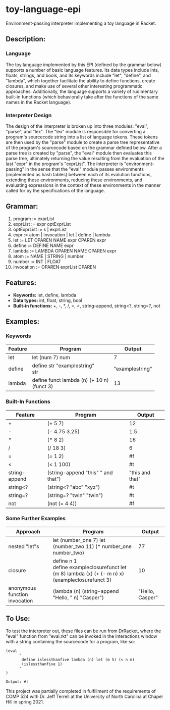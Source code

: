 # toy-language-epi
Environment-passing interpreter implementing a toy language in Racket.

## Description:
### Language
The toy language implemented by this EPI (defined by the grammar below) supports a number of basic language features. Its data types include ints, floats, strings, and bools, and its keywords include "let", "define", and "lambda", which together facilitate the ability to define functions, create closures, and make use of several other interesting programmatic approaches. Additionally, the language supports a variety of rudimentary built-in functions (which behaviorally take after the functions of the same names in the Racket language).

### Interpreter Design
The design of the interpreter is broken up into three modules: "eval", "parse", and "lex". The "lex" module is responsible for converting a program's sourcecode string into a list of language tokens. These tokens are then used by the "parse" module to create a parse tree representative of the program's sourcecode based on the grammar defined below. After a parse tree is created by "parse", the "eval" module then evaluates this parse tree, ultimately returning the value resulting from the evaluation of the last "expr" in the program's "exprList". The interpreter is "environment-passing" in the sense that the "eval" module passes environments (implemented as hash tables) between each of its evalution functions, extending these environments, reducing these environments, and evaluating expressions in the context of these environments in the manner called for by the specifications of the language.

## Grammar:
1. program := exprList
2. exprList := expr optExprList
3. optExprList := ɛ | exprList
4. expr := atom | invocation | let | define | lambda
5. let := LET OPAREN NAME expr CPAREN expr
6. define := DEFINE NAME expr
7. lambda := LAMBDA OPAREN NAME CPAREN expr
8. atom := NAME | STRING | number
9. number := INT | FLOAT
10. invocation := OPAREN exprList CPAREN

## Features:
- **Keywords:** let, define, lambda
- **Data types:** int, float, string, bool
- **Built-in functions:** +, -, *, /, =, <, string-append, string\<?, string=?, not

## Examples:

### Keywords
| Feature | Program | Output |
| - | - | - |
| let | let (num 7) num | 7 |
| define | define str "examplestring" <br/> str | "examplestring" |
| lambda | define funct lambda (n) (+ 10 n) <br/> (funct 3) | 13 |

### Built-In Functions
| Feature | Program | Output |
| - | - | - |
| + | (+ 5 7) | 12 |
| - | (- 4.75 3.25) | 1.5 |
| \* | (\* 8 2) | 16 |
| / | (/ 18 3) | 6 |
| = | (= 1 2) | #f |
| < | (< 1 100) | #t |
| string-append | (string-append "this" " and that") | "this and that" |
| string\<? | (string\<? "abc" "xyz") | #t |
| string=? | (string=? "twin" "twin") | #t |
| not | (not (= 4 4)) | #f |

### Some Further Examples
| Approach | Program | Output |
| - | - | - |
| nested "let"s | let (number_one 7) let (number_two 11) (* number_one number_two) | 77 |
| closure | define n 1 <br/> define exampleclosurefunct let (m 8) lambda (x) (+ (- m n) x) <br/> (exampleclosurefunct 3) | 10 |
| anonymous function invocation | (lambda (n) (string-append "Hello, " n) "Casper") | "Hello, Casper" |

## To Use:
To test the interpreter out, these files can be run from [DrRacket](https://racket-lang.org/), where the "eval" function from "eval.rkt" can be invoked in the interactions window with a string containing the sourcecode for a program, like so:

    (eval 
          "
           define islessthanfive lambda (n) let (m 5) (< n m)
           (islessthanfive 1)
          "
    )
    
    Output: #t


This project was partially completed in fulfillment of the requirements of COMP 524 with Dr. Jeff Terrell at the University of North Carolina at Chapel Hill in spring 2021.
